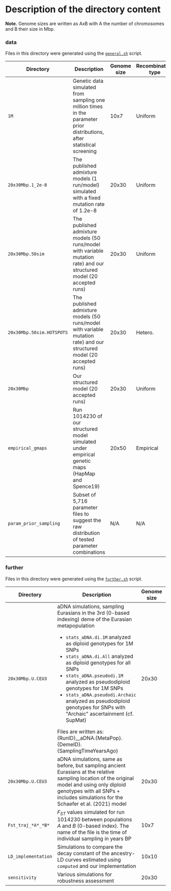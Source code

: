# Description of the directory content

**Note.** Genome sizes are written as AxB with A the number of chromosomes and B their size in Mbp.

### **data**

Files in this directory were generated using the [`general.sh`](https://github.com/sunyatin/qna/blob/main/general.sh) script.


| Directory | Description | Genome size | Recombination type | Content |
| -- | -- | -- | -- | -- |
| `1M` | Genetic data simulated from sampling one million times in the parameter prior distributions, after statistical screening | 10x7 | Uniform | par+stats |
| `20x30Mbp.1_2e-8` | The published admixture models (1 run/model) simulated with a fixed mutation rate of 1.2e-8 | 20x30 | Uniform | par+stats |
| `20x30Mbp.50sim` | The published admixture models (50 runs/model with variable mutation rate) and our structured model (20 accepted runs) | 20x30 | Uniform | par+stats |
| `20x30Mbp.50sim.HOTSPOTS` | The published admixture models (50 runs/model with variable mutation rate) and our structured model (20 accepted runs) | 20x30 | Hetero. | par+stats |
| `20x30Mbp` | Our structured model (20 accepted runs) | 20x30 | Uniform | par+data+stats |
| `empirical_gmaps` | Run 1014230 of our structured model simulated under empirical genetic maps (HapMap and Spence19) | 20x50 | Empirical | par+stats |
| `param_prior_sampling` | Subset of 5,716 parameter files to suggest the raw distribution of tested parameter combinations | N/A | N/A | par files |


### **further**

Files in this directory were generated using the [`further.sh`](https://github.com/sunyatin/qna/blob/main/further.sh) script.

| Directory | Description | Genome size | Recombination type | Content |
| -- | -- | -- | -- | -- |
| `20x30Mbp.U.CEU3` | aDNA simulations, sampling Eurasians in the 3rd (0-based indexing) deme of the Eurasian metapopulation <ul><li>`stats_aDNA.di.1M` analyzed as diploid genotypes for 1M SNPs</li><li>`stats_aDNA.di.All` analyzed as diploid genotypes for all SNPs</li><li>`stats_aDNA.pseudodi.1M` analyzed as pseudodiploid genotypes for 1M SNPs</li><li>`stats_aDNA.pseudodi.Archaic` analyzed as pseudodiploid genotypes for SNPs with "Archaic" ascertainment (cf. SupMat)</li></ul>Files are written as: {RunID}__aDNA.{MetaPop}.{DemeID}.{SamplingTimeYearsAgo} | 20x30 | Uniform | par+stats |
| `20x30Mbp.U.CEU3` | aDNA simulations, same as before, but sampling ancient Eurasians at the relative sampling location of the original model and using only diploid genotypes with all SNPs + includes simulations for the Schaefer et al. (2021) model | 20x30 | Uniform | par+stats |
| `Fst_traj_*A*_*B*` | $F_{ST}$ values simulated for run 1014230 between populations *A* and *B* (0-based index). The name of the file is the time of individual sampling in years BP | 10x7 | Uniform | par+stats |
| `LD_implementation` | Simulations to compare the decay constant of the ancestry-LD curves estimated using `computed` and our implementation | 10x10 | Uniform | par+data+stats |
| `sensitivity` | Various simulations for robustness assessment | 20x30 | Uniform | par+stats |

